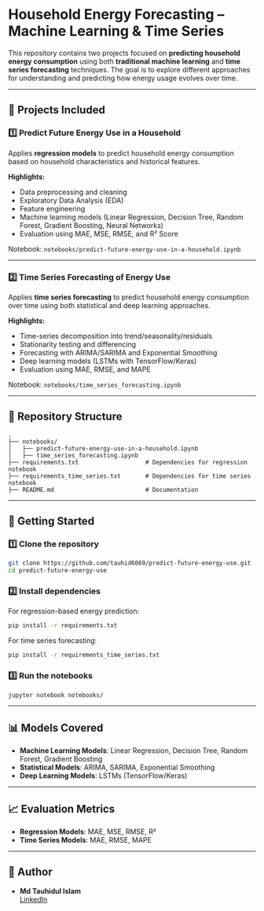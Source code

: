 # Household Energy Forecasting – Machine Learning & Time Series

This repository contains two projects focused on **predicting household energy consumption** using both **traditional machine learning** and **time series forecasting** techniques. The goal is to explore different approaches for understanding and predicting how energy usage evolves over time.

---

## 📌 Projects Included

### 1️⃣ Predict Future Energy Use in a Household
Applies **regression models** to predict household energy consumption based on household characteristics and historical features.

**Highlights:**
- Data preprocessing and cleaning  
- Exploratory Data Analysis (EDA)  
- Feature engineering  
- Machine learning models (Linear Regression, Decision Tree, Random Forest, Gradient Boosting, Neural Networks)  
- Evaluation using MAE, MSE, RMSE, and R² Score  

Notebook: `notebooks/predict-future-energy-use-in-a-household.ipynb`

---

### 2️⃣ Time Series Forecasting of Energy Use
Applies **time series forecasting** to predict household energy consumption over time using both statistical and deep learning approaches.

**Highlights:**
- Time-series decomposition into trend/seasonality/residuals  
- Stationarity testing and differencing  
- Forecasting with ARIMA/SARIMA and Exponential Smoothing  
- Deep learning models (LSTMs with TensorFlow/Keras)  
- Evaluation using MAE, RMSE, and MAPE  

Notebook: `notebooks/time_series_forecasting.ipynb`

---

## 📂 Repository Structure
```
.
├── notebooks/
│   ├── predict-future-energy-use-in-a-household.ipynb
│   ├── time_series_forecasting.ipynb
├── requirements.txt                   # Dependencies for regression notebook
├── requirements_time_series.txt       # Dependencies for time series notebook
├── README.md                          # Documentation
```

---

## 🚀 Getting Started

### 1️⃣ Clone the repository
```bash
git clone https://github.com/tauhid6069/predict-future-energy-use.git
cd predict-future-energy-use
```

### 2️⃣ Install dependencies
For regression-based energy prediction:
```bash
pip install -r requirements.txt
```

For time series forecasting:
```bash
pip install -r requirements_time_series.txt
```

### 3️⃣ Run the notebooks
```bash
jupyter notebook notebooks/
```

---

## 📊 Models Covered
- **Machine Learning Models**: Linear Regression, Decision Tree, Random Forest, Gradient Boosting  
- **Statistical Models**: ARIMA, SARIMA, Exponential Smoothing  
- **Deep Learning Models**: LSTMs (TensorFlow/Keras)  

---

## 📈 Evaluation Metrics
- **Regression Models**: MAE, MSE, RMSE, R²  
- **Time Series Models**: MAE, RMSE, MAPE  

---

## 📝 Author
- **Md Tauhidul Islam**  
  [LinkedIn](www.linkedin.com/in/tauhidul-islam) 

